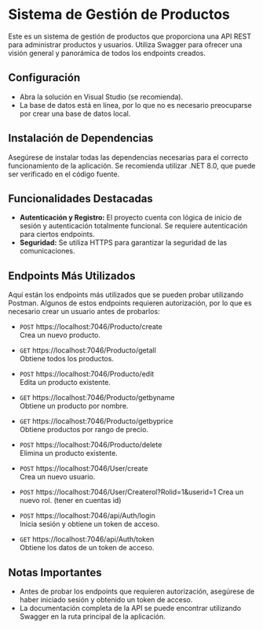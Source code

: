 # Sistema de Gestión de Productos

Este es un sistema de gestión de productos que proporciona una API REST para administrar productos y usuarios. Utiliza Swagger para ofrecer una visión general y panorámica de todos los endpoints creados.

## Configuración

- Abra la solución en Visual Studio (se recomienda).
- La base de datos está en línea, por lo que no es necesario preocuparse por crear una base de datos local.

## Instalación de Dependencias

Asegúrese de instalar todas las dependencias necesarias para el correcto funcionamiento de la aplicación. Se recomienda utilizar .NET 8.0, que puede ser verificado en el código fuente.

## Funcionalidades Destacadas

- **Autenticación y Registro:** El proyecto cuenta con lógica de inicio de sesión y autenticación totalmente funcional. Se requiere autenticación para ciertos endpoints.
- **Seguridad:** Se utiliza HTTPS para garantizar la seguridad de las comunicaciones.

## Endpoints Más Utilizados

Aquí están los endpoints más utilizados que se pueden probar utilizando Postman. Algunos de estos endpoints requieren autorización, por lo que es necesario crear un usuario antes de probarlos:

- `POST` https://localhost:7046/Producto/create  
  Crea un nuevo producto.

- `GET` https://localhost:7046/Producto/getall  
  Obtiene todos los productos.

- `POST` https://localhost:7046/Producto/edit  
  Edita un producto existente.

- `GET` https://localhost:7046/Producto/getbyname  
  Obtiene un producto por nombre.

- `GET` https://localhost:7046/Producto/getbyprice  
  Obtiene productos por rango de precio.

- `POST` https://localhost:7046/Producto/delete  
  Elimina un producto existente.

- `POST` https://localhost:7046/User/create  
  Crea un nuevo usuario.

- `POST` https://localhost:7046/User/Createrol?Rolid=1&userid=1
  Crea un nuevo rol. (tener en cuentas id)

- `POST` https://localhost:7046/api/Auth/login  
  Inicia sesión y obtiene un token de acceso.

- `GET` https://localhost:7046/api/Auth/token  
  Obtiene los datos de un token de acceso.

## Notas Importantes

- Antes de probar los endpoints que requieren autorización, asegúrese de haber iniciado sesión y obtenido un token de acceso.
- La documentación completa de la API se puede encontrar utilizando Swagger en la ruta principal de la aplicación.
